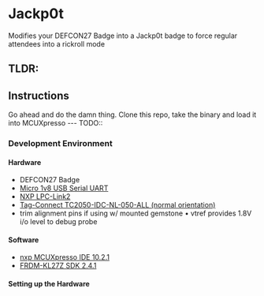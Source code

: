 # Jackp0t
Modifies your DEFCON27 Badge into a Jackp0t badge to force regular attendees into a rickroll mode

## TLDR:

## Instructions
Go ahead and do the damn thing. Clone this repo, take the binary and load it into MCUXpresso
--- TODO::

### Development Environment
#### Hardware

- DEFCON27 Badge
- [Micro 1v8 USB Serial UART](http://jim.sh/1v8/)
- [NXP LPC-Link2](https://www.nxp.com/design/microcontrollers-developer-resources/lpc-microcontroller-utilities/lpc-link2:OM13054)
- [Tag-Connect TC2050-IDC-NL-050-ALL (normal orientation)](http://www.tag-connect.com/node/199)
- trim alignment pins if using w/ mounted gemstone • vtref provides 1.8V i/o level to debug probe

#### Software

- [nxp MCUXpresso IDE 10.2.1](https://media.defcon.org/DEF%20CON%2027/DEF%20CON%2027%20badge/Development%20Environment/MCUXpressoIDE_10.2.1_795.exe)
- [FRDM-KL27Z SDK 2.4.1](https://media.defcon.org/DEF%20CON%2027/DEF%20CON%2027%20badge/Development%20Environment/SDK_2.4.1_FRDM-KL27Z.zip)

#### Setting up the Hardware
